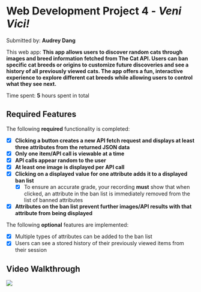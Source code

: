 # Web Development Project 4 - *Veni Vici!*

Submitted by: **Audrey Dang**

This web app: **This app allows users to discover random cats through images and breed information fetched from The Cat API. Users can ban specific cat breeds or origins to customize future discoveries and see a history of all previously viewed cats. The app offers a fun, interactive experience to explore different cat breeds while allowing users to control what they see next.**

Time spent: **5** hours spent in total

## Required Features

The following **required** functionality is completed:

- [x] **Clicking a button creates a new API fetch request and displays at least three attributes from the returned JSON data**
- [x] **Only one item/API call is viewable at a time**
- [x] **API calls appear random to the user**
- [x] **At least one image is displayed per API call**
- [x] **Clicking on a displayed value for one attribute adds it to a displayed ban list**
  - [x] To ensure an accurate grade, your recording **must** show that when clicked, an attribute in the ban list is immediately removed from the list of banned attributes
- [x] **Attributes on the ban list prevent further images/API results with that attribute from being displayed**

The following **optional** features are implemented:

- [x] Multiple types of attributes can be added to the ban list
- [x] Users can see a stored history of their previously viewed items from their session

## Video Walkthrough

![](https://github.com/audreydang4103/veni-vici/blob/main/Project4.gif)
